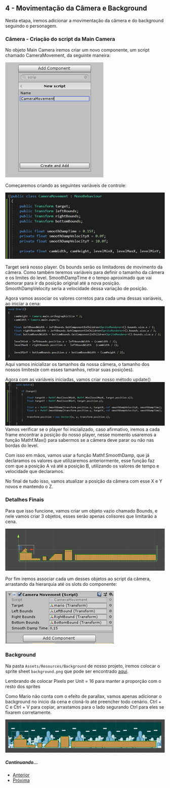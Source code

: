 
## 4 - Movimentação da Câmera e Background

Nesta etapa, iremos adicionar a movimentação da câmera e do background seguindo o personagem.

### Câmera - Criação do script da Main Camera

No objeto Main Camera iremos criar um novo componente, um script chamado CameraMovement, da seguinte maneira:

![Localização do sprite no projeto](images/4/1.png?raw=true "Criação do script")

Começaremos criando as seguintes variáveis de controle:

![Localização do sprite no projeto](images/4/2.png?raw=true "Variáveis")

Target será nosso player.
Os bounds serão os limitadores de movimento da câmera. Como também teremos variáveis para definir o tamanho da câmera e os limites do level.
SmoothDampTime é o tempo aproximado que vai demorar para ir da posição original até a nova posição.
SmoothDampVelocity seria a velocidade dessa variação de posição.

Agora vamos associar os valores corretos para cada uma dessas variáveis, ao iniciar a cena:
![Localização do sprite no projeto](images/4/3.png?raw=true "Start")
Aqui vamos inicializar os tamanhos da nossa câmera, o tamanho dos nossos limites(e com esses tamanhos, retirar suas posições).

Agora com as variáveis iniciadas, vamos criar nosso método update()
![Localização do sprite no projeto](images/4/4.png?raw=true "Update")
Vamos verificar se o player foi inicializado, caso afirmativo, iremos a cada frame encontrar a posição do nosso player, nesse momento usaremos a função Mathf.Max() para sabermos se a câmera deve parar ou não nas bordas do level.

Com isso em mãos, vamos usar a função Mathf.SmoothDamp, que já declaramos os valores que utilizaremos anteriormente, esse função faz com que a posição A vá até a posição B, utilizando os valores de tempo e velocidade que declaramos.

No final de tudo isso, vamos atualizar a posição da câmera com esse X e Y novos e mantendo o Z.

### Detalhes Finais

Para que isso funcione, vamos criar um objeto vazio chamado Bounds, e nele vamos criar 3 objetos, esses serão apenas colisores que limitarão a cena.

![Localização do sprite no projeto](images/4/5.png?raw=true "Bounds")

Por fim iremos associar cada um desses objetos ao script da câmera, arrastando da hierarquia até os slots do componente:

![Localização do sprite no projeto](images/4/6.png?raw=true "Associação script")

### Background

Na pasta ```Assets/Resources/Background``` de nosso projeto, iremos colocar o sprite sheet ```background.png``` que pode ser encontrado [aqui](https://drive.google.com/drive/folders/1JvF5ncDJGAbjktF3B4yVo5NbdJx1Rgel?usp=sharing).

Lembrando de colocar Pixels per Unit = 16 para manter a proporção com o resto dos sprites

Como Mario não conta com o efeito de parallax, vamos apenas adicionar o background no inicio da cena e cloná-lo até preencher todo cenário. Ctrl + C e Ctrl + V para copiar, arrastamos para o lado segurando Ctrl para eles se fixarem corretamente.

![Localização do sprite no projeto](images/4/7.png?raw=true "Cenário final")

##### Continuando...

* [Anterior](3-inserindo-personagem.md)
* [Próxima](5-inserindo-inimigo.md)
